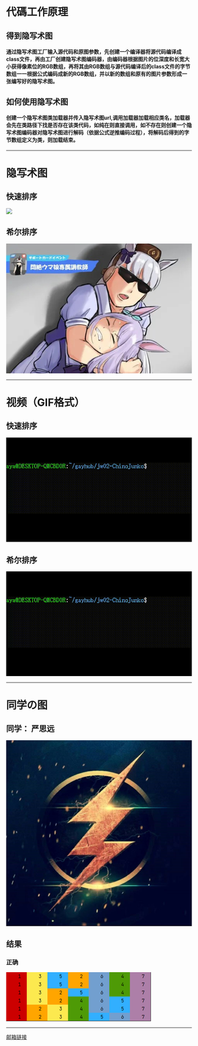 # 代碼工作原理
## 得到隐写术图
#### 通过隐写术图工厂输入源代码和原图参数，先创建一个编译器将源代码编译成class文件，再由工厂创建隐写术图编码器，由编码器根据图片的位深度和长宽大小获得像素位的RGB数组，再将其由RGB数组与源代码编译后的class文件的字节数组一一根据公式编码成新的RGB数组，并以新的数组和原有的图片参数形成一张编写好的隐写术图。
## 如何使用隐写术图
#### 创建一个隐写术图类加载器并传入隐写术图url,调用加载器加载相应类名，加载器会先在类路径下找是否存在该类代码，如纯在则直接调用，如不存在则创建一个隐写术图编码器对隐写术图进行解码（依据公式逆推编码过程），将解码后得到的字节数组定义为类，则加载结束。

---
# 隐写术图
## 快速排序
![](https://github.com/ChinoJunko/ChinoJunko.github.io/blob/main/2021/10/example.QuickSorter.png?raw=true)

## 希尔排序
![](https://github.com/ChinoJunko/ChinoJunko.github.io/blob/main/2021/10/example.ShellSorter.png?raw=true)

---
# 视频（GIF格式）
## 快速排序
![](https://github.com/ChinoJunko/ChinoJunko.github.io/blob/main/2021/10/2021-10-04%2014-18-45%2000_00_00-00_00_30.gif?raw=true)
## 希尔排序
![](https://github.com/ChinoJunko/ChinoJunko.github.io/blob/main/2021/10/2021-10-04%2014-18-55%2000_00_00-00_00_30.gif?raw=true)

---
# 同学の图
## 同学： 严思远
![严思远版权所有](https://github.com/ChinoJunko/ChinoJunko.github.io/blob/main/2021/10/quick.png?raw=true)
## 结果
### 正确
![](https://github.com/ChinoJunko/ChinoJunko.github.io/blob/main/2021/10/10_04_14_24.PNG?raw=true)

___

<a href="mailto: 598991406@qq.com" target="_blank">邮箱链接</a>